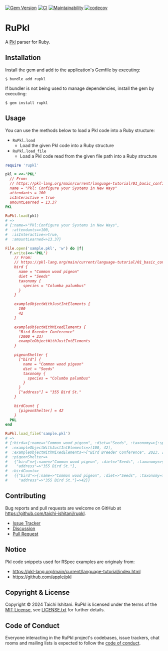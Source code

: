 [![Gem Version](https://badge.fury.io/rb/rupkl.svg)](https://badge.fury.io/rb/rupkl)
[![CI](https://github.com/taichi-ishitani/rupkl/actions/workflows/ci.yml/badge.svg)](https://github.com/taichi-ishitani/rupkl/actions/workflows/ci.yml)
[![Maintainability](https://api.codeclimate.com/v1/badges/ee9795f03af99994d139/maintainability)](https://codeclimate.com/github/taichi-ishitani/rupkl/maintainability)
[![codecov](https://codecov.io/github/taichi-ishitani/rupkl/graph/badge.svg?token=CrcaXQ9FjI)](https://codecov.io/github/taichi-ishitani/rupkl)

# RuPkl

A [Pkl](https://pkl-lang.org) parser for Ruby.

## Installation

Install the gem and add to the application's Gemfile by executing:

    $ bundle add rupkl

If bundler is not being used to manage dependencies, install the gem by executing:

    $ gem install rupkl

## Usage

You can use the methods below to load a Pkl code into a Ruby structure:

* `RuPkl.load`
    * Load the given Pkl code into a Ruby structure
* `RuPkl.load_file`
    * Load a Pkl code read from the given file path into a Ruby structure

```ruby
require 'rupkl'

pkl = <<~'PKL'
  // From:
  // https://pkl-lang.org/main/current/language-tutorial/01_basic_config.html
  name = "Pkl: Configure your Systems in New Ways"
  attendants = 100
  isInteractive = true
  amountLearned = 13.37
PKL

RuPkl.load(pkl)
# =>
# {:name=>"Pkl:Configure your Systems in New Ways",
#  :attendants=>100,
#  :isInteractive=>true,
#  :amountLearned=>13.37}

File.open('sample.pkl', 'w') do |f|
  f.write(<<~'PKL')
    // From:
    // https://pkl-lang.org/main/current/language-tutorial/01_basic_config.html
    bird {
      name = "Common wood pigeon"
      diet = "Seeds"
      taxonomy {
        species = "Columba palumbus"
      }
    }

    exampleObjectWithJustIntElements {
      100
      42
    }

    exampleObjectWithMixedElements {
      "Bird Breeder Conference"
      (2000 + 23)
      exampleObjectWithJustIntElements
    }

    pigeonShelter {
      ["bird"] {
        name = "Common wood pigeon"
        diet = "Seeds"
        taxonomy {
          species = "Columba palumbus"
        }
      }
      ["address"] = "355 Bird St."
    }

    birdCount {
      [pigeonShelter] = 42
    }
  PKL
end

RuPkl.load_file('sample.pkl')
# =>
# {:bird=>{:name=>"Common wood pigeon", :diet=>"Seeds", :taxonomy=>{:species=>"Columba palumbus"}},
#  :exampleObjectWithJustIntElements=>[100, 42],
#  :exampleObjectWithMixedElements=>["Bird Breeder Conference", 2023, [100, 42]],
#  :pigeonShelter=>
#   {"bird"=>{:name=>"Common wood pigeon", :diet=>"Seeds", :taxonomy=>{:species=>"Columba palumbus"}},
#    "address"=>"355 Bird St."},
#  :birdCount=>
#   {{"bird"=>{:name=>"Common wood pigeon", :diet=>"Seeds", :taxonomy=>{:species=>"Columba palumbus"}},
#     "address"=>"355 Bird St."}=>42}}
```

## Contributing

Bug reports and pull requests are welcome on GitHub at https://github.com/taichi-ishitani/rupkl.

* [Issue Tracker](https://github.com/taichi-ishitani/rupkl/issues/new/choose)
* [Discussion](https://github.com/taichi-ishitani/rupkl/discussions/new/choose)
* [Pull Request](https://github.com/taichi-ishitani/rupkl/pulls)

## Notice

Pkl code snippets used for RSpec examples are originaly from:

* https://pkl-lang.org/main/current/language-tutorial/index.html
* https://github.com/apple/pkl

## Copyright & License

Copyright &copy; 2024 Taichi Ishitani.
RuPkl is licensed under the terms of the [MIT License](https://opensource.org/licenses/MIT), see [LICENSE.txt](LICENSE.txt) for further details.

## Code of Conduct

Everyone interacting in the RuPkl project's codebases, issue trackers, chat rooms and mailing lists is expected to follow the [code of conduct](https://github.com/taichi-ishitani/rupkl/blob/master/CODE_OF_CONDUCT.md).
